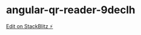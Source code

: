 # angular-qr-reader-9declh

[Edit on StackBlitz ⚡️](https://stackblitz.com/edit/angular-qr-reader-9declh)